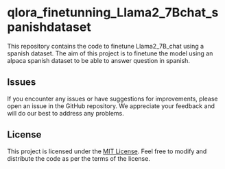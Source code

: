 # qlora_finetunning_Llama2_7Bchat_spanishdataset

This repository contains the code to finetune Llama2_7B_chat using a spanish dataset. The aim of this project is to finetune the model using an alpaca spanish dataset to be able to answer question in spanish. 

## Issues

If you encounter any issues or have suggestions for improvements, please open an issue in the GitHub repository. We appreciate your feedback and will do our best to address any problems.

## License

This project is licensed under the [MIT License](LICENSE). Feel free to modify and distribute the code as per the terms of the license.
